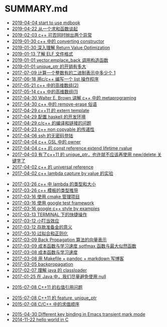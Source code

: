 # SUMMARY.md

- [2019-04-04 start to use mdbook](2020-04-04-start-to-use-mdbook.md)
- [2019-04-22 从一个求和函数谈起](2019-04-22-从一个求和函数谈起.md)
- [2019-02-03 c++ 可否同时抛出两个异常](2019-02-03-c++-可否同时抛出两个异常.md)
- [2019-01-30 c++ 中的 converting constructor](2019-01-30-c++-中的-converting-constructor.md)
- [2019-01-30 深入理解 Return Value Optimization](2019-01-30-深入理解-Return-Value-Optimization.md)
- [2019-01-13 了解 ELF 文件格式](2019-01-13-了解-ELF-文件格式.md)
- [2019-01-01 vector.emplace_back 调用构造函数](2019-01-01-vector.emplace_back-调用构造函数.md)
- [2019-01-01 unique_ptr 的开销有多大](2019-01-01-unique_ptr-的开销有多大.md)
- [2017-07-09 计算一个整数有的二进制表示中多少个 1 ](2017-07-09-计算一个整数有的二进制表示中多少个-1-.md)
- [2017-06-18 用c/c++ 编写一个 list 操作程序 ](2017-06-18-用c_c++-编写一个-list-操作程序-.md)
- [2017-05-21 c++ 中的高维数组(2)](2017-05-21-c++-中的高维数组-2-.md)
- [2017-05-14 c++ 中的高维数组(1)](2017-05-14-c++-中的高维数组-1-.md)
- [2017-04-30 Walter E. Brown 讲解 c++ 中的 metaprograming](2017-04-30-Walter-E.-Brown-讲解-c++-中的-metaprograming.md)
- [2017-04-30 c++ 中的 remove-erase 俗语](2017-04-30-c++-中的-remove-erase-俗语.md)
- [2017-04-29 c++11 的 extern template](2017-04-29-c++11-的-extern-template.md)
- [2017-04-29 配置 haskell 的开发环境](2017-04-29-配置-haskell-的开发环境.md)
- [2017-04-29 c/c++ 的编译和链接的问题](2017-04-29-c_c++-的编译和链接的问题.md)
- [2017-04-23 c++ non copyable 的传递性](2017-04-23-c++-non-copyable-的传递性.md)
- [2017-04-06 ssh 的无密码登陆](2017-04-06-ssh-的无密码登陆.md)
- [2017-04-04 c++ GSL 中的 owner](2017-04-04-c++-GSL-中的-owner.md)
- [2017-04-04 c++ 的 const reference extend lifetime rvalue](2017-04-04-c++-的-const-reference-extend-lifetime-rvalue.md)
- [2017-04-03 有了c++11 的 unique_ptr，也许就不应该再使用 new/delete 关键字了](2017-04-03-有了c++11-的-unique_ptr，也许就不应该再使用-new_delete-关键字了.md)
- [2017-04-02 c++ 的 universal reference](2017-04-02-c++-的-universal-reference.md)
- [2017-04-02 c++ lambda capture by value 的实验](2017-04-02-c++-lambda-capture-by-value-的实验.md)
<!-- - [2017-03-29 c++11 中的 uniform initialization](2017-03-29-c++11-中的-uniform-initialization.md) -->
<!-- - [2017-03-29 c++ vector::operator[] 的一个坑点](2017-03-29-c++-vector::operator[]-的一个坑点.md) -->
- [2017-03-26 c++ 中 lambda 的类型和大小](2017-03-26-c++-中-lambda-的类型和大小.md)
- [2017-03-26 c++ 模板的类型推导](2017-03-26-c++-模板的类型推导.md)
- [2017-03-16 使用  cmake 管理项目](2017-03-16-使用--cmake-管理项目.md)
- [2017-03-16 使用 google test framework](2017-03-16-使用-google-test-framework.md)
- [2017-03-16 google c++ style by examples](2017-03-16-google-c++-style-by-examples.md)
- [2017-03-13 TERMINAL 下的快捷操作](2017-03-13-TERMINAL-下的快捷操作.md)
- [2017-03-12 小叮当效应](2017-03-12-小叮当效应.md)
- [2017-03-12 存款准备金的意义](2017-03-12-存款准备金的意义.md)
- [2017-03-10 过拟合和正则化](2017-03-10-过拟合和正则化.md)
- [2017-03-09 Back Propagation 算法的向量表示](2017-03-09-Back-Propagation-算法的向量表示.md)
- [2017-03-09 成本函数与学习速度 sotfmax 函数与最大似然函数](2017-03-09-成本函数与学习速度-sotfmax-函数与最大似然函数.md)
- [2017-03-08 成本函数与学习速度](2017-03-08-成本函数与学习速度.md)
- [2017-03-08 用 Makefile + pandoc + markdown 写博客](2017-03-08-用-Makefile-+-pandoc-+-markdown-写博客.md)
- [2017-03-05 backpropagation](2017-03-05-backpropagation.md)
- [2017-02-07 理解 java 的 classloader](2017-02-07-理解-java-的-classloader.md)
- [2017-01-25 在 Java 中，我们尽量避免使用 null](2017-01-25-在-Java-中，我们尽量避免使用-null.md)
<!-- - [2017-01-14 Java 8 函数式编程例子](2017-01-14-Java-8-函数式编程例子.md) -->
<!-- - [2017-01-08 二分法查找](2017-01-08-二分法查找.md) -->
<!-- - [2017-01-08 最重要的设计原则](2017-01-08-最重要的设计原则.md) -->
<!-- - [2017-01-07 C 语言写的快排程序](2017-01-07-C-语言写的快排程序.md) -->
<!-- - [2017-01-07 编写单链表反转的程序](2017-01-07-编写单链表反转的程序.md) -->
<!-- - [2017-01-07 Feign client](2017-01-07-Feign-client.md) -->
<!-- - [2017-01-07 关于协议设计语言](2017-01-07-关于协议设计语言.md) -->
<!-- - [2017-01-07 简单的多线程并不能提高效率](2017-01-07-简单的多线程并不能提高效率.md) -->
<!-- - [2017-01-07 JAVA8 中的高阶函数](2017-01-07-JAVA8-中的高阶函数.md) -->
<!-- - [2017-01-07 JAVA JSON databinding 的多态](2017-01-07-JAVA-JSON-databinding-的多态.md) -->
<!-- - [2017-01-07 rxjava2 有什么新东西](2017-01-07-rxjava2-有什么新东西.md) -->
<!-- - [2017-01-07 阅读 Subscriber 的实现中关于  backpressure 的部分](2017-01-07-阅读-Subscriber-的实现中关于--backpressure-的部分.md) -->
<!-- - [2017-01-07 阅读 rxjava 源代码之  - map](2017-01-07-阅读-rxjava-源代码之----map.md) -->
<!-- - [2017-01-07 rxjava 如何和传统回调函数结合](2017-01-07-rxjava-如何和传统回调函数结合.md) -->
<!-- - [2017-01-07 阅读 rxjava 源代码](2017-01-07-阅读-rxjava-源代码.md) -->
<!-- - [2017-01-07 使用 Protobuf 设计 REST API](2017-01-07-使用-Protobuf-设计-REST-API.md) -->
<!-- - [2017-01-07 rabbitmq 中的概念](2017-01-07-rabbitmq-中的概念.md) -->
<!-- - [2016-12-25 从零开始构造一个微服务](2016-12-25-从零开始构造一个微服务.md) -->
<!-- - [2016-09-21 基于返回值的 java generic 类型推导](2016-09-21-基于返回值的-java-generic-类型推导.md) -->
<!-- - [2016-09-03 使用 Spring Integration Framework 写入 redis 队列](2016-09-03-使用-Spring-Integration-Framework-写入-redis-队列.md) -->
<!-- - [2016-08-27 开发自己的语言](2016-08-27-开发自己的语言.md) -->
<!-- - [2015-08-04 Erlang: passwing initial arguments between app, supervisor and gen_server](2015-08-04-Erlang:-passwing-initial-arguments-between-app,-supervisor-and-gen_server.md) -->
<!-- - [2015-07-29 Erlang application environment](2015-07-29-Erlang-application-environment.md) -->
<!-- - [2015-07-10 ZFS 转移数据](2015-07-10-ZFS-转移数据.md) -->
- [2015-07-08 C++11 的右值引用问题](2015-07-08-C++11-的右值引用问题.md)
<!-- - [2015-07-08 C++ vector 调用多少次元素的构造函数](2015-07-08-C++-vector-调用多少次元素的构造函数.md) -->
- [2015-07-08 C++11 的 feature, unique_ptr](2015-07-08-C++11-的-feature,-unique_ptr.md)
- [2015-07-08 C/C++ 中的求值顺序](2015-07-08-C_C++-中的求值顺序.md)
<!-- - [2015-07-08 C/C++ 编程风格: if-else](2015-07-08-C_C++-编程风格:-if-else.md) -->
<!-- - [2015-07-08 编程风格： C++ 类的结构](2015-07-08-编程风格：-C++-类的结构.md) -->
<!-- - [2015-07-08 折腾 FreeBSD](2015-07-08-折腾-FreeBSD.md) -->
<!-- - [2015-06-01 C Preprocessor tricks](2015-06-01-C-Preprocessor-tricks.md) -->
<!-- - [2015-05-26 C++ should support C99 designated initializer](2015-05-26-C++-should-support-C99-designated-initializer.md) -->
<!-- - [2015-05-20 C++ virtual function](2015-05-20-C++-virtual-function.md) -->
<!-- - [2015-05-18 Understand X86 64 calling convention](2015-05-18-Understand-X86-64-calling-convention.md) -->
<!-- - [2015-05-05 Learning inline keyword by example in C](2015-05-05-Learning-inline-keyword-by-example-in-C.md) -->
- [2015-04-30 Different key binding in Emacs transient mark mode](2015-04-30-Different-key-binding-in-Emacs-transient-mark-mode.md)
- [2014-11-22 hello world in C](2014-11-22-hello-world-in-C.md)
